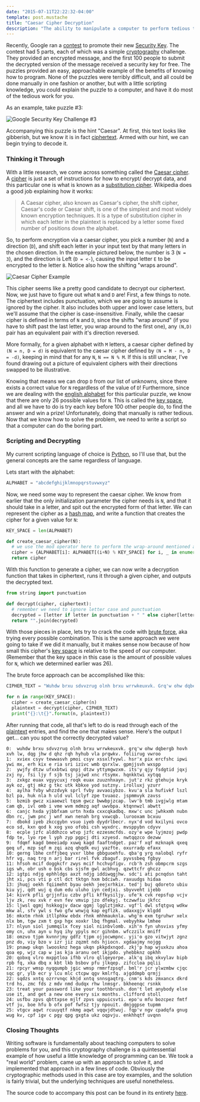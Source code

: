 ```yaml
---
date: "2015-07-11T22:22:32-04:00"
template: post.mustache
title: "Caesar Cipher Decryption"
description: "The ability to manipulate a computer to perform tedious tasks on your behalf is an incredibly valuable, and increasingly necessary skill to have. Lots of software engineering deals with large programs, and high level architectural challenges. This post explores the other side of programming... small, one-of scripts designed to solve a specific problem. I'll walk through how I solved a small cryptographic puzzle posed online, and try to explain the process of problem solving via code at a micro-level."
---
```



Recently, Google ran a [contest](https://plus.google.com/+GoogleforWork/posts/cftsomhu6H4)
to promote their new [Security Key](http://googleonlinesecurity.blogspot.com/2014/10/strengthening-2-step-verification-with.html).
The contest had 5 parts, each of which was a simple [cryptography](https://en.wikipedia.org/wiki/Cryptography)
challenge. They provided an encrypted message, and the first
100 people to submit the decrypted version of the message
received a security key for free. The puzzles provided an easy,
approachable example of the benefits of knowing how to program.
None of the puzzles were terribly difficult, and all could be
done manually in one fashion or another, but with a little
scripting knowledge, you could explain the puzzle to a computer,
and have it do most of the tedious work for you.

As an example, take puzzle #3:

![Google Security Key Challenge #3](/static/posts/google-security-key-challenge-3.png)

Accompanying this puzzle is the hint "Caesar". At first, this text
looks like gibberish, but we know it is in fact
[ciphertext](https://en.wikipedia.org/wiki/Ciphertext). Armed
with our hint, we can begin trying to decode it.

### Thinking it Through

With a little research, we come across something called the
[Caesar cipher](https://en.wikipedia.org/wiki/Caesar_cipher).
A [cipher](https://en.wikipedia.org/wiki/Cipher) is just a set
of instructions for how to encrypt/ decrypt data, and this
particular one is what is known as a
[substitution cipher](https://en.wikipedia.org/wiki/Substitution_cipher).
Wikipedia does a good job explaining how it works:

> A Caesar cipher, also known as Caesar's cipher, the shift cipher,
> Caesar's code or Caesar shift, is one of the simplest and most widely
> known encryption techniques. It is a type of substitution cipher in
> which each letter in the plaintext is replaced by a letter some fixed
> number of positions down the alphabet.

So, to perform encryption via a caesar cipher, you pick a
number (`N`) and a direction (`D`), and shift each letter in
your input text by that many letters in the chosen direction.
In the example pictured below, the number is 3 (`N = 3`), and
the direction is Left (`D = <-`), causing the input letter `E`
to be encrypted to the letter `B`. Notice also how the shifting
"wraps around".

![Caesar Cipher Example](/static/posts/caesar-cipher.png)

This cipher seems like a pretty good candidate to decrypt our
ciphertext. Now, we just have to figure out what `N` and `D` are! First,
a few things to note. The ciphertext includes punctuation, which we are
going to assume is ignored by the cipher. It also includes both upper
and lower case letters, but we'll assume that the cipher is
case-insensitive. Finally, while the caesar cipher is defined in
terms of `N` and `D`, since the shifts "wrap around" (if you
have to shift past the last letter, you wrap around to the first
one), any `(N,D)` pair has an equivalent pair with it's
direction reversed.

More formally, for a given alphabet with `M` letters, a caesar
cipher defined by `(N = n, D = d)` is equivalent to the caesar
cipher defined by `(N = M - n, D = -d)`, keeping in mind that
for any `N`, `N == N % M`. If this is still unclear, I've found
drawing out a picture of equivalent ciphers with their directions
swapped to be illustrative.

Knowing that means we can drop `D` from our list of unknowns,
since there exists a correct value for `N` regardless of the
value of `D`! Furthermore, since we are dealing with the
[english alphabet](https://en.wikipedia.org/wiki/English_alphabet) for
this particular puzzle, we know that there are only 26 possible
values for `N`. This is called the [key space](https://en.wikipedia.org/wiki/Key_space_(cryptography)),
and all we have to do is try each key before 100 other people do,
to find the answer and win a prize! Unfortunately, doing that
manually is rather tedious. Now that we know how to solve the
problem, we need to write a script so that a computer can do
the boring part.

### Scripting and Decrypting

My current scripting language of choice is
[Python](https://www.python.org/), so I'll use that, but
the general concepts are the same regardless of language.

Lets start with the alphabet:

```python
ALPHABET = "abcdefghijklmnopqrstuvwxyz"
```

Now, we need some way to represent the caesar cipher. We know
from earlier that the only initialization parameter the cipher
needs is `N`, and that it should take in a letter, and spit out
the encrypted form of that letter. We can represent the cipher
as a [hash map](https://en.wikipedia.org/wiki/Hash_table), and
write a function that creates the cipher for a given value for `N`:

```python
KEY_SPACE = len(ALPHABET)

def create_caesar_cipher(N):
  # we use the mod operator here to perform the wrap-around mentioned above
  cipher = {ALPHABET[i]: ALPHABET[(i+N) % KEY_SPACE] for i, _ in enumerate(ALPHABET)}
  return cipher
```

With this function to generate a cipher, we can now write a
decryption function that takes in ciphertext, runs it through
a given cipher, and outputs the decrypted text.

```python
from string import punctuation

def decrypt(cipher, ciphertext):
  # remember we need to ignore letter case and punctuation
  decrypted = [letter if letter in punctuation + " " else cipher[letter] for letter in ciphertext.lower()]
  return "".join(decrypted)
```

With those pieces in place, lets try to crack the code with
[brute force](https://en.wikipedia.org/wiki/Brute-force_attack),
aka trying every possible combination. This is the same approach
we were going to take if we did it manually, but it makes sense
now because of how small this cipher's
[key space](https://en.wikipedia.org/wiki/Key_space_(cryptography))
is relative to the speed of our computer. (Remember that the key
space in this case is the amount of possible values for `N`,
which we determined earlier was 26).

The brute force approach can be accomplished like this:

```python
CIPHER_TEXT = "Wuhdw brxu sdvvzrug olnh brxu wrrwkeuxvk. Grq'w ohw dqbergb hovh xvh lw, dqg jhw d qhz rqh hyhub vla prqwkv. Foliirug Vwroo"

for n in range(KEY_SPACE):
  cipher = create_caesar_cipher(n)
  plaintext = decrypt(cipher, CIPHER_TEXT)
  print("{}:\t{}".format(n, plaintext))
```

After running that code, all that's left to do is read through each of
the [plaintext](https://en.wikipedia.org/wiki/Plaintext) entries,
and find the one that makes sense. Here's the output I get... can
you spot the correctly decrypted value?

```text
0:	wuhdw brxu sdvvzrug olnh brxu wrrwkeuxvk. grq'w ohw dqbergb hovh xvh lw, dqg jhw d qhz rqh hyhub vla prqwkv. foliirug vwroo
1:	xviex csyv tewwasvh pmoi csyv xssxlfvywl. hsr'x pix ercfshc ipwi ywi mx, erh kix e ria sri izivc wmb qsrxlw. gpmjjsvh wxspp
2:	ywjfy dtzw ufxxbtwi qnpj dtzw yttymgwzxm. its'y qjy fsdgtid jqxj zxj ny, fsi ljy f sjb tsj jajwd xnc rtsymx. hqnkktwi xytqq
3:	zxkgz euax vgyycuxj roqk euax zuuznhxayn. jut'z rkz gtehuje kryk ayk oz, gtj mkz g tkc utk kbkxe yod sutzny. irolluxj yzurr
4:	aylha fvby whzzdvyk sprl fvby avvaoiybzo. kvu'a sla hufivkf lszl bzl pa, huk nla h uld vul lclyf zpe tvuaoz. jspmmvyk zavss
5:	bzmib gwcz xiaaewzl tqsm gwcz bwwbpjzcap. lwv'b tmb ivgjwlg mtam cam qb, ivl omb i vme wvm mdmzg aqf uwvbpa. ktqnnwzl abwtt
6:	canjc hxda yjbbfxam urtn hxda cxxcqkadbq. mxw'c unc jwhkxmh nubn dbn rc, jwm pnc j wnf xwn nenah brg vxwcqb. lurooxam bcxuu
7:	dbokd iyeb zkccgybn vsuo iyeb dyydrlbecr. nyx'd vod kxilyni ovco eco sd, kxn qod k xog yxo ofobi csh wyxdrc. mvsppybn cdyvv
8:	ecple jzfc alddhzco wtvp jzfc ezzesmcfds. ozy'e wpe lyjmzoj pwdp fdp te, lyo rpe l yph zyp pgpcj dti xzyesd. nwtqqzco dezww
9:	fdqmf kagd bmeeiadp xuwq kagd faaftndget. paz'f xqf mzknapk qxeq geq uf, mzp sqf m zqi azq qhqdk euj yazfte. oxurradp efaxx
10:	gerng lbhe cnffjbeq yvxr lbhe gbbguoehfu. qba'g yrg nalobql ryfr hfr vg, naq trg n arj bar rirel fvk zbaguf. pyvssbeq fgbyy
11:	hfsoh mcif doggkcfr zwys mcif hcchvpfigv. rcb'h zsh obmpcrm szgs igs wh, obr ush o bsk cbs sjsfm gwl acbhvg. qzwttcfr ghczz
12:	igtpi ndjg ephhldgs axzt ndjg iddiwqgjhw. sdc'i ati pcnqdsn taht jht xi, pcs vti p ctl dct tktgn hxm bdciwh. raxuudgs hidaa
13:	jhuqj oekh fqiimeht byau oekh jeejxrhkix. ted'j buj qdoreto ubiu kiu yj, qdt wuj q dum edu uluho iyn cedjxi. sbyvveht ijebb
14:	kivrk pfli grjjnfiu czbv pfli kffkysiljy. ufe'k cvk repsfup vcjv ljv zk, reu xvk r evn fev vmvip jzo dfekyj. tczwwfiu jkfcc
15:	ljwsl qgmj hskkogjv dacw qgmj lgglztjmkz. vgf'l dwl sfqtgvq wdkw mkw al, sfv ywl s fwo gfw wnwjq kap egflzk. udaxxgjv klgdd
16:	mkxtm rhnk itllphkw ebdx rhnk mhhmauknla. whg'm exm tgruhwr xelx nlx bm, tgw zxm t gxp hgx xoxkr lbq fhgmal. vebyyhkw lmhee
17:	nlyun siol jummqilx fcey siol niinbvlomb. xih'n fyn uhsvixs yfmy omy cn, uhx ayn u hyq ihy ypyls mcr gihnbm. wfczzilx mniff
18:	omzvo tjpm kvnnrjmy gdfz tjpm ojjocwmpnc. yji'o gzo vitwjyt zgnz pnz do, viy bzo v izr jiz zqzmt nds hjiocn. xgdaajmy nojgg
19:	pnawp ukqn lwoosknz hega ukqn pkkpdxnqod. zkj'p hap wjuxkzu ahoa qoa ep, wjz cap w jas kja aranu oet ikjpdo. yhebbknz opkhh
20:	qobxq vlro mxpptloa ifhb vlro qllqeyorpe. alk'q ibq xkvylav bipb rpb fq, xka dbq x kbt lkb bsbov pfu jlkqep. zifccloa pqlii
21:	rpcyr wmsp nyqqumpb jgic wmsp rmmrfzpsqf. bml'r jcr ylwzmbw cjqc sqc gr, ylb ecr y lcu mlc ctcpw qgv kmlrfq. ajgddmpb qrmjj
22:	sqdzs xntq ozrrvnqc khjd xntq snnsgaqtrg. cnm's kds zmxancx dkrd trd hs, zmc fds z mdv nmd dudqx rhw lnmsgr. bkheenqc rsnkk
23:	treat your password like your toothbrush. don't let anybody else use it, and get a new one every six months. clifford stoll
24:	usfbu zpvs qbttxpse mjlf zpvs uppuicsvti. epo'u mfu bozcpez fmtf vtf ju, boe hfu b ofx pof fwfsz tjy npouit. dmjggpse tupmm
25:	vtgcv aqwt rcuuyqtf nkmg aqwt vqqvjdtwuj. fqp'v ngv cpadqfa gnug wug kv, cpf igv c pgy qpg gxgta ukz oqpvju. enkhhqtf uvqnn
```

### Closing Thoughts

Writing software is fundamentally about teaching computers to
solve problems for you, and this cryptography challenge is a
quintessential example of how useful a little knowledge of
programming can be. We took a "real world" problem, came up with
an approach to solve it, and implemented that approach in a few
lines of code. Obviously the cryptographic methods used
in this case are toy examples, and the solution is fairly
trivial, but the underlying techniques are useful nonetheless.

The source code to accompany this post can be found in its entirety
[here](https://gist.github.com/jasonrdsouza/a3f2657822f98ef48587).
